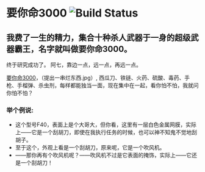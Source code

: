 # 要你命3000 ![Build Status](https://ci.spring.io/api/v1/teams/spring-boot/pipelines/spring-boot-2.5.x/jobs/build/badge)
## 我费了一生的精力，集合十种杀人武器于一身的超级武器霸王，名字就叫做要你命3000。
终于研究成功了。
阿七，靠边一点，远一点，再远一点。

[要你命3000](https://github.com/ys3721/xbtdc/)，（提出一串烂东西.jpg）, 西瓜刀、铁链、火药、硫酸、毒药、手枪、手榴弹、杀虫剂，每样都能独当一面，现在集中在一起，看你怕不怕，我就问你怕不怕？

### 举个例说:
* 这个型号F40，表面上是个大哥大，但你看，这里有一层白色金属网膜，实际上——它是一个刮胡刀，即使在我执行任务的时候，也可以神不知鬼不觉地刮胡子。
* 至于这个，外观上看是一个刮胡刀，原来呢，它是一个吹风机。
* ——那你再有个吹风机呢？——吹风机不过是它表面的掩饰，实际上——它还是一个刮胡刀！
